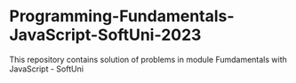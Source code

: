 # Programming-Fundamentals-JavaScript-SoftUni-2023
This repository contains solution of problems in module Fumdamentals with JavaScript - SoftUni
